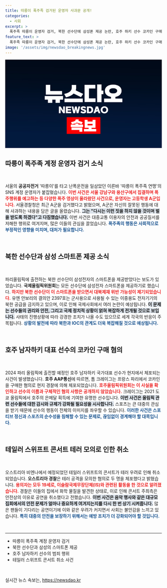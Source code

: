 ```yaml
---
title: 따릉이 폭주족 검거된 운영자 사과문 공개!
categories:
  - 사회
excerpt: >
  폭주족 따릉이 운영자 검거, 북한 선수단에 삼성폰 제공 논란, 호주 하키 선수 코카인 구매 체포, 스위프트 콘서트 테러 위협으로 취소! 이 모든 이슈를 놓치지 마세요!
feature_text: >
  폭주족 따릉이 운영자 검거, 북한 선수단에 삼성폰 제공 논란, 호주 하키 선수 코카인 구매 체포, 스위프트 콘서트 테러 위협으로 취소! 이 모든 이슈를 놓치지 마세요!
image: '/assets/img/newsdao_breakingnews.jpg'
---
```


<p><img src="/assets/img/newsdao_breakingnews.jpg" alt="pcversion 속보" /></p>

<h2>따릉이 폭주족 계정 운영자 검거 소식</h2>

<p data-ke-size="size16">&nbsp;</p>

<p>서울의 <b>공공자전거</b> '따릉이'를 타고 난폭운전을 일삼았던 이른바 '따릉이 폭주족 연맹'의 SNS 계정 운영자가 붙잡혔습니다. <b><span style="color: #ee2323;">이번 사건은 서울 강남구와 용산구에서 집결하며 폭주행위를 예고하는 등 다양한 폭주 영상이 올라왔던 사건으로, 운영자는 고등학생 A군입니다.</span></b> 서울경찰청은 최근 A군을 검거했다고 밝혔으며, A군은 자신의 잘못된 행동에 대해 사과하는 내용을 담은 글을 올렸습니다. <b><span style="background-color: #21538527;">그는 "다시는 이런 짓을 하지 않을 것이며 벌을 받도록 하겠다"고 다짐했습니다.</span></b> 이번 사건은 대중교통 이용자의 안전과 공공질서를 저해한 행위로 여겨지며, 많은 이들의 관심을 끌었습니다. <b><span style="color: #1a5490;">폭주족의 행동은 사회적으로 부정적인 영향을 미치며, 대처가 필요합니다.</span></b> </p>

<p data-ke-size="size16">&nbsp;</p>

<h2>북한 선수단과 삼성 스마트폰 제공 소식</h2>

<p data-ke-size="size16">&nbsp;</p>

<p>파리올림픽에 출전하는 북한 선수단이 삼성전자의 스마트폰을 제공받았다는 보도가 있었습니다. <b>국제올림픽위원회</b>는 모든 선수단에 삼성전자 스마트폰을 제공하기로 했습니다. <b><span style="color: #ee2323;">하지만 북한 선수단이 이 스마트폰을 받으면서 대북제재 위반 가능성이 제기되었습니다.</span></b> 유엔 안보리의 결의안 2397호는 군사용으로 사용될 수 있는 이중용도 전자기기의 북한 공급을 금지하고 있으며, 이로 인해 국제사회에서 여러 논란이 예상됩니다. <b><span style="background-color: #21538527;">이 문제는 선수들의 권리와 안전, 그리고 국제 정치적 상황이 얽혀 복잡하게 전개될 것으로 보입니다.</span></b> 사태의 진행상황에 따라 강경한 조치가 나올 수도 있으므로 세계 각국의 반응이 주목됩니다. <b><span style="color: #1a5490;">상황의 발전에 따라 북한과 IOC의 관계도 더욱 복잡해질 것으로 예상됩니다.</span></b> </p>

<p data-ke-size="size16">&nbsp;</p>

<h2>호주 남자하키 대표 선수의 코카인 구매 혐의</h2>

<p data-ke-size="size16">&nbsp;</p>

<p>2024 파리 올림픽에 출전할 예정인 호주 남자하키 국가대표 선수가 현지에서 체포되는 사건이 발생했습니다. <b>호주 AAP통신</b>에 따르면, 톰 크레이그는 프랑스 파리에서 코카인을 구매한 혐의로 현지 경찰에 의해 체포되었습니다. <b><span style="color: #ee2323;">호주올림픽위원회는 이 사실을 확인하고 선수의 이름과 구체적인 혐의 사항은 공개하지 않았습니다.</span></b> 크레이그는 2021 도쿄 올림픽에서 호주의 은메달 획득에 기여한 유명한 선수입니다. <b><span style="background-color: #21538527;">이번 사건은 올림픽 관련 선수들에 대한 감시와 규제가 강화될 필요성을 시사합니다.</span></b> 스포츠는 큰 대중의 관심을 받기 때문에 선수의 행동이 전체의 이미지를 좌우할 수 있습니다. <b><span style="color: #1a5490;">이러한 사건은 스포티브 정신과 스포츠의 순수성을 침해할 수 있는 문제로, 끊임없이 경계해야 할 대목입니다.</span></b> </p>

<p data-ke-size="size16">&nbsp;</p>

<h2>테일러 스위프트 콘서트 테러 모의로 인한 취소</h2>

<p data-ke-size="size16">&nbsp;</p>

<p>오스트리아 비엔나에서 예정되었던 테일러 스위프트의 콘서트가 테러 우려로 인해 취소되었습니다. <b>오스트리아 경찰</b>은 테러 공격을 모의한 혐의로 두 명을 체포했다고 밝혔습니다. <b><span style="color: #ee2323;">용의자는 모두 19세로, 이슬람국제무장단체(IS)와 관련된 활동을 한 것으로 알려졌습니다.</span></b> 경찰은 이들의 집에서 화학 물질을 발견한 상태로, 이로 인해 콘서트 주최측은 안전상의 이유로 공연을 취소했다고 전했습니다. <b><span style="background-color: #21538527;">이번 사건은 음악 행사와 같은 대규모 집회에서의 안전 문제가 얼마나 중요하게 여겨지는지를 다시 한 번 상기 시켜줍니다.</span></b> 많은 팬들이 기다리는 공연이기에 이와 같은 우려가 커지면서 사회는 불안감을 느끼고 있습니다. <b><span style="color: #1a5490;">특히 대중의 안전을 보장하기 위해서는 예방 조치가 더 강화되어야 할 것입니다.</span></b> </p>

<p data-ke-size="size16">&nbsp;</p>

<hr>

<ul>
    <li>따릉이 폭주족 계정 운영자 검거</li>
    <li>북한 선수단과 삼성의 스마트폰 제공</li>
    <li>호주 남자하키 선수의 범죄 행위</li>
    <li>테일러 스위프트 콘서트 취소 사건</li>
</ul>

<p data-ke-size="size16">&nbsp;</p>
실시간 뉴스 속보는, <a href="https://newsdao.kr" rel="dofollow">https://newsdao.kr</a>


